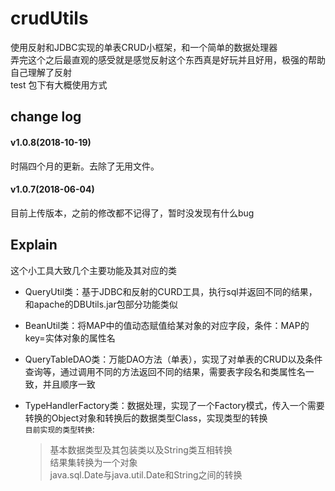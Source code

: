 # crudUtils
使用反射和JDBC实现的单表CRUD小框架，和一个简单的数据处理器  
弄完这个之后最直观的感受就是感觉反射这个东西真是好玩并且好用，极强的帮助自己理解了反射  
test 包下有大概使用方式  

  
## change log
  
  
#### v1.0.8(2018-10-19)  
时隔四个月的更新。去除了无用文件。  
#### v1.0.7(2018-06-04)  
目前上传版本，之前的修改都不记得了，暂时没发现有什么bug  

## Explain
这个小工具大致几个主要功能及其对应的类
* QueryUtil类：基于JDBC和反射的CURD工具，执行sql并返回不同的结果，和apache的DBUtils.jar包部分功能类似

* BeanUtil类：将MAP中的值动态赋值给某对象的对应字段，条件：MAP的key=实体对象的属性名

* QueryTableDAO类：万能DAO方法（单表），实现了对单表的CRUD以及条件查询等，通过调用不同的方法返回不同的结果，需要表字段名和类属性名一致，并且顺序一致

* TypeHandlerFactory类：数据处理，实现了一个Factory模式，传入一个需要转换的Object对象和转换后的数据类型Class，实现类型的转换  
`目前实现的类型转换`:
     >基本数据类型及其包装类以及String类互相转换  
     >结果集转换为一个对象  
     >java.sql.Date与java.util.Date和String之间的转换  
